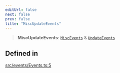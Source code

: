 ```yaml
---
editUrl: false
next: false
prev: false
title: "MiscUpdateEvents"
---
```


> **MiscUpdateEvents**: [`MiscEvents`](/three.ez/api/interfaces/miscevents/) & [`UpdateEvents`](/three.ez/api/interfaces/updateevents/)

## Defined in

[src/events/Events.ts:5](https://github.com/agargaro/three.ez/blob/6a659b7871154988e88d8973e76bf92863e7cc6e/src/events/Events.ts#L5)
